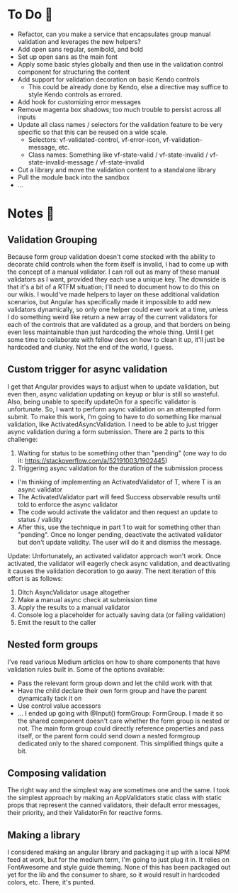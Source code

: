 # To Do 📃
- Refactor, can you make a service that encapsulates group manual validation and leverages the new helpers?
- Add open sans regular, semibold, and bold
- Set up open sans as the main font
- Apply some basic styles globally and then use in the validation control component for structuring the content
- Add support for validation decoration on basic Kendo controls
  - This could be already done by Kendo, else a directive may suffice to style Kendo controls as errored.
- Add hook for customizing error messages
- Remove magenta box shadows; too much trouble to persist across all inputs
- Update all class names / selectors for the validation feature to be very specific so that this can be reused on a wide scale.
  - Selectors: vf-validated-control, vf-error-icon, vf-validation-message, etc.
  - Class names: Something like vf-state-valid / vf-state-invalid / vf-state-invalid-message / vf-state-invalid
- Cut a library and move the validation content to a standalone library
- Pull the module back into the sandbox
- ...

# Notes 📝

## Validation Grouping
Because form group validation doesn't come stocked with the ability to decorate child controls when the form itself is invalid, I had to come up with the concept of a manual validator.
I can roll out as many of these manual validators as I want, provided they each use a unique key.
The downside is that it's a bit of a RTFM situation; I'll need to document how to do this on our wikis.
I would've made helpers to layer on these additional validation scenarios, but Angular has specifically made it impossible to add new validators dynamically, so only one helper could ever work at a time, unless I do something weird like return a new array of the current validators for each of the controls that are validated as a group, and that borders on being even less maintainable than just hardcoding the whole thing.
Until I get some time to collaborate with fellow devs on how to clean it up, it'll just be hardcoded and clunky.
Not the end of the world, I guess.

## Custom trigger for async validation
I get that Angular provides ways to adjust when to update validation, but even then, async validation updating on keyup or blur is still so wasteful. 
Also, being unable to specify updateOn for a specific validator is unfortunate.
So, I want to perform async validation on an attempted form submit. To make this work, I'm going to have to do something like manual validation, like ActivatedAsyncValidation. I need to be able to just trigger async validation during a form submission.
There are 2 parts to this challenge:
1. Waiting for status to be something other than "pending" (one way to do it: https://stackoverflow.com/a/52191003/1902445)
2. Triggering async validation for the duration of the submission process
  - I'm thinking of implementing an ActivatedValidator of T, where T is an async validator
  - The ActivatedValidator part will feed Success observable results until told to enforce the async validator
  - The code would activate the validator and then request an update to status / validity
  - After this, use the technique in part 1 to wait for something other than "pending". Once no longer pending, deactivate the activated validator but don't update validity. The user will do it and dismiss the message.

Update: Unfortunately, an activated validator approach won't work. Once activated, the validator will eagerly check async validation, and deactivating it causes the validation decoration to go away. The next iteration of this effort is as follows:
1. Ditch AsyncValidator usage altogether
2. Make a manual async check at submission time
3. Apply the results to a manual validator
4. Console log a placeholder for actually saving data (or failing validation)
5. Emit the result to the caller

## Nested form groups
I've read various Medium articles on how to share components that have validation rules built in.
Some of the options available: 
- Pass the relevant form group down and let the child work with that
- Have the child declare their own form group and have the parent dynamically tack it on
- Use control value accessors
- ...
I ended up going with @Input() formGroup: FormGroup. I made it so the shared component doesn't care whether the form group is nested or not. The main form group could directly reference properties and pass itself, or the parent form could send down a nested formgroup dedicated only to the shared component. This simplified things quite a bit.

## Composing validation
The right way and the simplest way are sometimes one and the same. I took the simplest approach by making an AppValidators static class with static props that represent the canned validators, their default error messages, their priority, and their ValidatorFn for reactive forms.

## Making a library
I considered making an angular library and packaging it up with a local NPM feed at work, but for the medium term, I'm going to just plug it in. It relies on FontAwesome and style guide theming. None of this has been packaged out yet for the lib and the consumer to share, so it would result in hardcoded colors, etc. There, it's punted.
